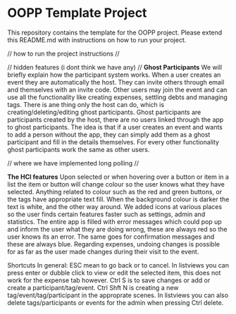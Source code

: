 # OOPP Template Project

This repository contains the template for the OOPP project. Please extend this README.md with instructions on how to run your project.

// how to run the project instructions // 


// hidden features (i dont think we have any) //
**Ghost Participants**
We will briefly explain how the participant system works. When a user creates an event they are automatically the host. They can invite others through email and themselves with an invite code. Other users may join the event and can use all the functionality like creating expenses, settling debts and managing tags. There is ane thing only the host can do, which is creating/deleting/editing ghost participants. Ghost participants are participants created by the host, there are no users linked through the app to ghost participants. The idea is that if a user creates an event and wants to add a person without the app, they can simply add them as a ghost participant and fill in the details themselves. For every other functionality ghost participants work the same as other users. 

// where we have implemented long polling // 

**The HCI features**
Upon selected or when hovering over a button or item in a list the item or button will change colour so the user knows what they have selected. 
Anything related to colour such as the red and green buttons, or the tags have appropriate text fill. When the background colour is darker the text is white, and the other way around. 
We added icons at various places so the user finds certain features faster such as settings, admin and statistics.
The entire app is filled with error messages which could pop up and inform the user what they are doing wrong, these are always red so the user knows its an error. The same goes for confirmation messages and these are always blue.
Regarding expenses, undoing changes is possible for as far as the user made changes during their visit to the event. 

Shortcuts
In general: ESC mean to go back or to cancel. In listviews you can press enter or dubble click to view or edit the selected item, this does not work for the expense tab however. Ctrl S is to save changes or add or create a participant/tag/event. Ctrl Shft N is creating a new tag/event/tag/participant in the approprate scenes. In listviews you can also delete tags/participants or events for the admin when pressing Ctrl delete.

